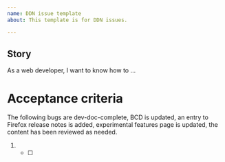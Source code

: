 ```yaml
---
name: DDN issue template
about: This template is for DDN issues.

---
```


## Story

As a web developer, I want to know how to ...

# Acceptance criteria

The following bugs are dev-doc-complete, BCD is updated, an entry to Firefox release notes is added, experimental features page is updated, the content has been reviewed as needed.

1. - [ ]
